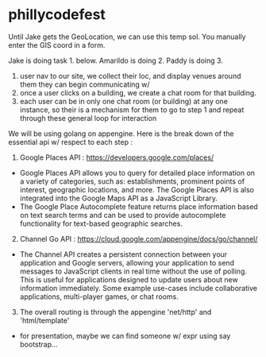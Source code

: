 # phillycodefest
Until Jake gets the GeoLocation, we can use this temp sol. You manually enter the GIS coord in a form.

Jake is doing task 1. below. 
Amarildo is doing 2.
Paddy is doing 3. 


1. user nav to our site, we collect their loc, and display venues around them they can begin communicating w/
2. once a user clicks on a building, we create a chat room for that building.
3. each user can be in only one chat room (or building) at any one instance, so their is a mechanism for them to go to step 1 and repeat through these general loop for interaction

We will be using golang on appengine. Here is the break down of the essential api w/ respect to each step :
1. Google Places API : https://developers.google.com/places/
 - Google Places API allows you to query for detailed place information on a variety of categories, such as: establishments, prominent points of interest, geographic locations, and more. The Google Places API is also integrated into the Google Maps API as a JavaScript Library.
 - The Google Place Autocomplete feature returns place information based on text search terms and can be used to provide autocomplete functionality for text-based geographic searches.

2. Channel Go API : https://cloud.google.com/appengine/docs/go/channel/
 - The Channel API creates a persistent connection between your application and Google servers, allowing your application to send messages to JavaScript clients in real time without the use of polling. This is useful for applications designed to update users about new information immediately. Some example use-cases include collaborative applications, multi-player games, or chat rooms.

3. The overall routing is through the appengine 'net/http' and 'html/template'
 - for presentation, maybe we can find someone w/ expr using say bootstrap...

